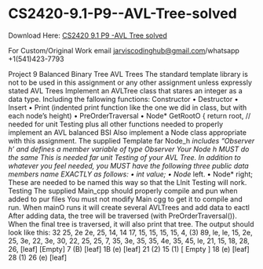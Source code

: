 # CS2420-9.1-P9--AVL-Tree-solved

Download Here: [CS2420 9.1 P9 -AVL Tree solved](https://jarviscodinghub.com/assignment/9-1-p9-avl-tree-solution/)

For Custom/Original Work email jarviscodinghub@gmail.com/whatsapp +1(541)423-7793

Project 9 Balanced Binary Tree
AVL Trees
The standard template library is not to be used in this assignment or any other assignment unless expressly stated
AVL Trees
Implement an AVLTree class that stares an integer as a data type. Including the fallowing functions:
Constructor
• Destructor
• Insert
• Print (indented print function like the one we did in class, but with each node’s height)
• PreOrderTraversal
• Node* GetRootO { return root, // needed for unit Testing
plus all other functions needed to properly implement an AVL balanced BSI
Also implement a Node class appropriate with this assignment. The supplied Template far Node_h *includes “Observer h’ and defines a
member variable of type Observer Your Node h MUST do the same This is needed far unit Testing of your AVL Tree. In addition to
whatever you feel needed, you MUST have the following three public data members name EXACTLY as follows:
• int value;
• Node* left.
• Node* right;
These are needed to be named this way so that the Llnit Testing will nork.
Testing
The supplied Main_cpp should properly compile and pun when added to pur files You must not modify Main cgg to get it to compile
and run. When mainO runs it will create several AVLTrees and add data to eactl After adding data, the tree will be traversed (with
PreOrderTraversal()). When the final tree is traversed, it will also print that tree.
The output should look like this:
32
25,
2e
2e,
25,
14,
14
17,
15,
15,
15,
15,
4,
(3)
89,
le,
le,
15,
2e,
25,
3e,
22,
3e,
30,
22,
25,
25,
7,
35,
3e,
35,
35,
4e, 35, 45,
le, 21, 15, 18,
28,
26,
[leaf]
[Empty]
7 (B) [leaf]
1B (e) [leaf]
21 (2)
15 (1)
[ Empty ]
18 (e) [leaf]
28 (1)
26 (e) [leaf]
